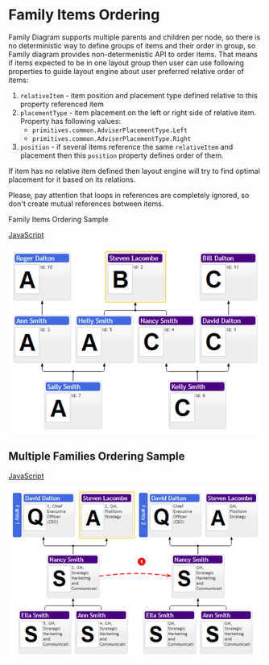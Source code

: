 # Family Items Ordering
Family Diagram supports multiple parents and children per node, so there is no deterministic way to define groups of items and their order in group, so Family diagram provides non-determenistic API to order items. That means if items expected to be in one layout group then user can use following properties to guide layout engine about user preferred relative order of items:

1. `relativeItem` - item position and placement type defined relative to this property referenced item
2. `placementType` - item placement on the left or right side of relative item. Property has following values:
    * `primitives.common.AdviserPlacementType.Left`
    * `primitives.common.AdviserPlacementType.Right`
3. `position` - if several items reference the same `relativeItem` and placement then this `position` property defines order of them.

If item has no relative item defined then layout engine will try to find optimal placement for it based on its relations.

Please, pay attention that loops in references are completely ignored, so don't create mutual references between items.

Family Items Ordering Sample

[JavaScript](javascript.controls/CaseFamilyChartItemsOrdering.html)

![Screenshot](images/screenshots/CaseFamilyChartItemsOrdering.png)

## Multiple Families Ordering Sample

[JavaScript](javascript.controls/CaseMultipleFamiliesOrdering.html)

![Screenshot](images/screenshots/CaseMultipleFamiliesOrdering.png)
